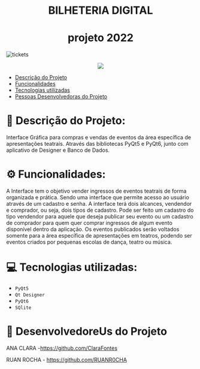 <h1 align="center">  BILHETERIA DIGITAL  </h1>
<h1 align="center">  projeto 2022        </h1>

![tickets](https://user-images.githubusercontent.com/107974193/177388710-bcd47032-046c-44bf-94ba-ec90bd4db534.png)

<p align="center">
<img src="http://img.shields.io/static/v1?label=STATUS&message=EM%20DESENVOLVIMENTO&color=GREEN&style=for-the-badge"/>
</p>
     
- [Descrição do Projeto](#descrição-do-projeto)
- [Funcionalidades](#funcionalidades)
- [Tecnologias utilizadas](#tecnologias-utilizadas)
- [Pessoas Desenvolvedoras do Projeto](#pessoas-desenvolvedoras-do-projeto)
 
 
# 📝 Descrição do Projeto:
 
 Interface Gráfica para compras e vendas de eventos da área específica de apresentações teatrais. Através das bibliotecas PyQt5 e PyQt6, junto com aplicativo de Designer e Banco de Dados. 
 
# ⚙️ Funcionalidades:
 
 A Interface tem o objetivo vender ingressos de eventos teatrais de forma organizada e prática. Sendo uma interface que permite acesso ao usuário através de um cadastro e senha. A interface terá dois alcances, vendendor e comprador, ou seja, dois tipos de cadastro. Pode ser feito um cadastro do tipo vendendor para aquele que deseja publicar seu evento ou um cadastro de comprador para quem quer comprar ingressos de algum evento disponível dentro da aplicação. Os eventos publicados serão voltados somente para a área específica de apresentações em teatros, podendo ser eventos criados por pequenas escolas de dança, teatro ou música. 

# 💻 Tecnologias utilizadas:

- ``PyQt5``
- ``Qt Designer``
- ``PyQt6``
- ``SQlite``

# 👥 DesenvolvedoreUs do Projeto

 ANA CLARA -https://github.com/ClaraFontes
 
 RUAN ROCHA - https://github.com/RUANR0CHA


